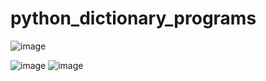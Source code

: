 # python_dictionary_programs

![image](https://user-images.githubusercontent.com/114800813/219092752-91ddaab6-d0b0-47c5-9b5e-7d6bc954bd2f.png)

![image](https://user-images.githubusercontent.com/114800813/219092789-f435da18-1ead-429f-9461-14d6c83567ec.png)
![image](https://user-images.githubusercontent.com/114800813/219092813-1ee75a6c-982c-4888-b973-7787746c8944.png)

